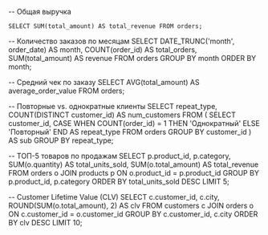 -- Общая выручка
```
SELECT SUM(total_amount) AS total_revenue FROM orders;
```
-- Количество заказов по месяцам
SELECT
    DATE_TRUNC('month', order_date) AS month,
    COUNT(order_id) AS total_orders,
    SUM(total_amount) AS revenue
FROM orders
GROUP BY month
ORDER BY month;

-- Средний чек по заказу
SELECT AVG(total_amount) AS average_order_value
FROM orders;

-- Повторные vs. однократные клиенты
SELECT
    repeat_type,
    COUNT(DISTINCT customer_id) AS num_customers
FROM (
    SELECT
        customer_id,
        CASE
            WHEN COUNT(order_id) = 1 THEN 'Однократный'
            ELSE 'Повторный'
        END AS repeat_type
    FROM orders
    GROUP BY customer_id
) AS sub
GROUP BY repeat_type;

-- ТОП-5 товаров по продажам
SELECT
    p.product_id,
    p.category,
    SUM(o.quantity) AS total_units_sold,
    SUM(o.total_amount) AS total_revenue
FROM orders o
JOIN products p ON o.product_id = p.product_id
GROUP BY p.product_id, p.category
ORDER BY total_units_sold DESC
LIMIT 5;

-- Customer Lifetime Value (CLV)
SELECT
    c.customer_id,
    c.city,
    ROUND(SUM(o.total_amount), 2) AS clv
FROM customers c
JOIN orders o ON c.customer_id = o.customer_id
GROUP BY c.customer_id, c.city
ORDER BY clv DESC
LIMIT 10;
